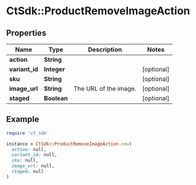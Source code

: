 # CtSdk::ProductRemoveImageAction

## Properties

| Name | Type | Description | Notes |
| ---- | ---- | ----------- | ----- |
| **action** | **String** |  |  |
| **variant_id** | **Integer** |  | [optional] |
| **sku** | **String** |  | [optional] |
| **image_url** | **String** | The URL of the image. | [optional] |
| **staged** | **Boolean** |  | [optional] |

## Example

```ruby
require 'ct_sdk'

instance = CtSdk::ProductRemoveImageAction.new(
  action: null,
  variant_id: null,
  sku: null,
  image_url: null,
  staged: null
)
```

